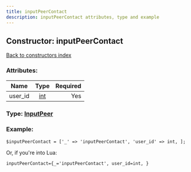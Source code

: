 ```yaml
---
title: inputPeerContact
description: inputPeerContact attributes, type and example
---
```

## Constructor: inputPeerContact  
[Back to constructors index](index.md)



### Attributes:

| Name     |    Type       | Required |
|----------|:-------------:|---------:|
|user\_id|[int](../types/int.md) | Yes|



### Type: [InputPeer](../types/InputPeer.md)


### Example:

```
$inputPeerContact = ['_' => 'inputPeerContact', 'user_id' => int, ];
```  

Or, if you're into Lua:  


```
inputPeerContact={_='inputPeerContact', user_id=int, }

```


